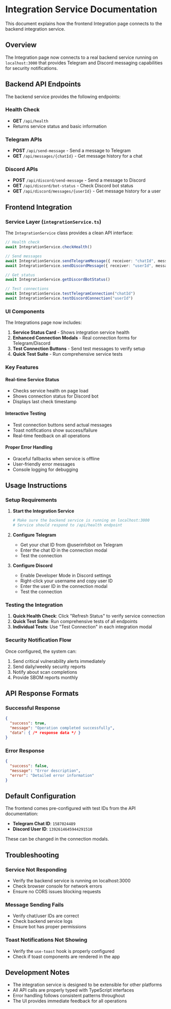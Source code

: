 # Integration Service Documentation

This document explains how the frontend Integration page connects to the backend integration service.

## Overview

The Integration page now connects to a real backend service running on `localhost:3000` that provides Telegram and Discord messaging capabilities for security notifications.

## Backend API Endpoints

The backend service provides the following endpoints:

### Health Check
- **GET** `/api/health`
- Returns service status and basic information

### Telegram APIs
- **POST** `/api/send-message` - Send a message to Telegram
- **GET** `/api/messages/{chatId}` - Get message history for a chat

### Discord APIs  
- **POST** `/api/discord/send-message` - Send a message to Discord
- **GET** `/api/discord/bot-status` - Check Discord bot status
- **GET** `/api/discord/messages/{userId}` - Get message history for a user

## Frontend Integration

### Service Layer (`integrationService.ts`)

The `IntegrationService` class provides a clean API interface:

```typescript
// Health check
await IntegrationService.checkHealth()

// Send messages
await IntegrationService.sendTelegramMessage({ receiver: "chatId", message: "text" })
await IntegrationService.sendDiscordMessage({ receiver: "userId", message: "text" })

// Get status
await IntegrationService.getDiscordBotStatus()

// Test connections
await IntegrationService.testTelegramConnection("chatId")
await IntegrationService.testDiscordConnection("userId")
```

### UI Components

The Integrations page now includes:

1. **Service Status Card** - Shows integration service health
2. **Enhanced Connection Modals** - Real connection forms for Telegram/Discord
3. **Test Connection Buttons** - Send test messages to verify setup
4. **Quick Test Suite** - Run comprehensive service tests

### Key Features

#### Real-time Service Status
- Checks service health on page load
- Shows connection status for Discord bot
- Displays last check timestamp

#### Interactive Testing
- Test connection buttons send actual messages
- Toast notifications show success/failure
- Real-time feedback on all operations

#### Proper Error Handling
- Graceful fallbacks when service is offline
- User-friendly error messages
- Console logging for debugging

## Usage Instructions

### Setup Requirements

1. **Start the Integration Service**
   ```bash
   # Make sure the backend service is running on localhost:3000
   # Service should respond to /api/health endpoint
   ```

2. **Configure Telegram**
   - Get your chat ID from @userinfobot on Telegram
   - Enter the chat ID in the connection modal
   - Test the connection

3. **Configure Discord**
   - Enable Developer Mode in Discord settings
   - Right-click your username and copy user ID
   - Enter the user ID in the connection modal
   - Test the connection

### Testing the Integration

1. **Quick Health Check**: Click "Refresh Status" to verify service connection
2. **Quick Test Suite**: Run comprehensive tests of all endpoints
3. **Individual Tests**: Use "Test Connection" in each integration modal

### Security Notification Flow

Once configured, the system can:
1. Send critical vulnerability alerts immediately
2. Send daily/weekly security reports
3. Notify about scan completions
4. Provide SBOM reports monthly

## API Response Formats

### Successful Response
```json
{
  "success": true,
  "message": "Operation completed successfully",
  "data": { /* response data */ }
}
```

### Error Response
```json
{
  "success": false,
  "message": "Error description",
  "error": "Detailed error information"
}
```

## Default Configuration

The frontend comes pre-configured with test IDs from the API documentation:
- **Telegram Chat ID**: `1587024489`
- **Discord User ID**: `1392614645944291510`

These can be changed in the connection modals.

## Troubleshooting

### Service Not Responding
- Verify the backend service is running on localhost:3000
- Check browser console for network errors
- Ensure no CORS issues blocking requests

### Message Sending Fails
- Verify chat/user IDs are correct
- Check backend service logs
- Ensure bot has proper permissions

### Toast Notifications Not Showing
- Verify the `use-toast` hook is properly configured
- Check if toast components are rendered in the app

## Development Notes

- The integration service is designed to be extensible for other platforms
- All API calls are properly typed with TypeScript interfaces
- Error handling follows consistent patterns throughout
- The UI provides immediate feedback for all operations
